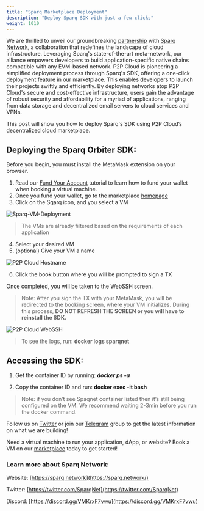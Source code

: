 ```yaml
---
title: "Sparq Marketplace Deployment"
description: "Deploy Sparq SDK with just a few clicks"
weight: 1010
---
```


We are thrilled to unveil our groundbreaking [partnership](https://medium.com/@SparqNet/sparqnet-x-p2p-cloud-partnership-bb7e114ad57e) with [Sparq Network](https://sparq.network), a collaboration that redefines the landscape of cloud infrastructure. Leveraging Sparq's state-of-the-art meta-network, our alliance empowers developers to build application-specific native chains compatible with any EVM-based network. P2P Cloud is pioneering a simplified deployment process through Sparq's SDK, offering a one-click deployment feature in our marketplace. This enables developers to launch their projects swiftly and efficiently. By deploying networks atop P2P Cloud's secure and cost-effective infrastructure, users gain the advantage of robust security and affordability for a myriad of applications, ranging from data storage and decentralized email servers to cloud services and VPNs.

This post will show you how to deploy Sparq's SDK using P2P Cloud’s decentralized cloud marketplace. 

## Deploying the Sparq Orbiter SDK:

Before you begin, you must install the MetaMask extension on your browser. 
1. Read our [Fund Your Account](https://p2pcloud.io/docs/developer-hub/funding-wallet/) tutorial to learn how to fund your wallet when booking a virtual machine.  
2. Once you fund your wallet, go to the marketplace [homepage](https://app.p2pcloud.io/vms/new)
3. Click on the Sqarq icon, and you select a VM

![Sparq-VM-Deployment](/src/assets/sparq-vm.png)
> The VMs are already filtered based on the requirements of each application

4. Select your desired VM 
5. (optional) Give your VM a name

![P2P Cloud Hostname](/src/assets/hostname.png)

6. Click the book button where you will be prompted to sign a TX

Once completed, you will be taken to the WebSSH screen. 

> Note: After you sign the TX with your MetaMask, you will be redirected to the booking screen, where your VM initializes. During this process, **DO NOT REFRESH THE SCREEN or you will have to reinstall the SDK.** 

![P2P Cloud WebSSH](/src/assets/webssh_screen_v2.png)
> To see the logs, run: **docker logs sparqnet**

## Accessing the SDK:
1. Get the container ID by running: ***docker ps -a*** 

2. Copy the container ID and run: **docker exec -it <containerID> bash**

> Note: if you don’t see Spaqnet container listed then it’s still being configured on the VM. We recommend waiting 2-3min before you run the docker command.  

Follow us on [Twitter](https://twitter.com/p2pcloud_io) or join our [Telegram](http://t.me/p2pcloud) group to get the latest information on what we are building! 

Need a virtual machine to run your application, dApp, or website? Book a VM on our [marketplace](https://app.p2pcloud.io/vms/new) today to get started!  


### Learn more about Sparq Network:

Website: [https://sparq.network](https://sparq.network/)

Twitter: [https://twitter.com/SparqNet](https://twitter.com/SparqNet)

Discord: [https://discord.gg/VMKrxF7vwu](https://discord.gg/VMKrxF7vwu)